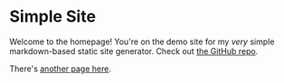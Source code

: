# Simple Site

Welcome to the homepage! You're on the demo site for my *very* simple markdown-based
static site generator. Check out [the GitHub repo][github repo].

There's [another page here][1].

   [1]: another-page "test another page"
   [github repo]: https://github.com/perfect5th/simple-site "Simple Site GitHub Repo"
